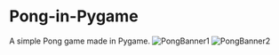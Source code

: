 # Pong-in-Pygame
A simple Pong game made in Pygame. 
![PongBanner1](https://user-images.githubusercontent.com/72771758/132082341-e81ea06e-394c-4322-b0ba-eb52ac377034.jpg)
![PongBanner2](https://user-images.githubusercontent.com/72771758/132082295-dc0fd27b-11e5-44c4-bafa-67c4f3549c3b.jpg)


